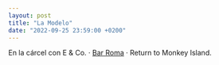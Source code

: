 ```yaml
---
layout: post
title: "La Modelo"
date: "2022-09-25 23:59:00 +0200"
---
```


En la cárcel con E & Co. · [Bar Roma](https://www.instagram.com/barroma.bcn) · Return to Monkey Island.


